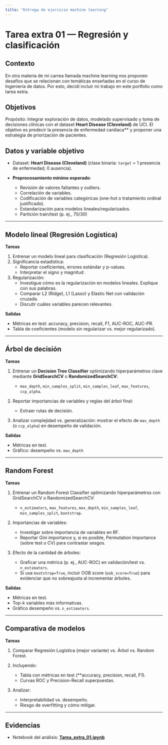```yaml
---
title: "Entrega de ejercicio machine learning"
---
```


# Tarea extra 01 — Regresión y clasificación 

## Contexto
En otra materia de mi carrea llamada machine learning nos proponen desafíos que se relacionan con temáticas enseñadas en el curso de Ingeniería de datos. Por esto, decidí incluir mi trabajo en este portfolio como tarea extra.

## Objetivos

Propósito: Integrar exploración de datos, modelado supervisado y toma de decisiones clínicas con el dataset **Heart Disease (Cleveland)** de UCI.
El objetivo es predecir la presencia de enfermedad cardíaca** y proponer una estrategia de priorización de pacientes.

## Datos y variable objetivo

- Dataset: **Heart Disease (Cleveland)** (clase binaria: `target` = 1 presencia de enfermedad; 0 ausencia).
  
- **Preprocesamiento mínimo esperado**:
  * Revisión de valores faltantes y outliers.
  * Correlación de variables.
  * Codificación de variables categóricas (one-hot o tratamiento ordinal justificado).
  * Estandarización para modelos lineales/regularizados.
  * Partición train/test (p. ej., 70/30) 

---

## Modelo lineal (Regresión Logística)

**Tareas**

1. Entrenar un modelo lineal para clasificación (Regresión Logística).
2. Significancia estadística:
   - Reportar coeficientes, errores estándar y p-values.
   - Interpretar el signo y magnitud .
3. Regularización:
   - Investigue cómo es la regularización en modelos lineales. Explique con sus palabras.
   - Comparar L2 (Ridge), L1 (Lasso) y Elastic Net con validación cruzada.
   - Discutir cuáles variables parecen relevantes.

**Salidas**

- Métricas en test: accuracy, precision, recall, F1, AUC-ROC, AUC-PR.
- Tabla de coeficientes (modelo sin regularizar vs. mejor regularizado).

---

## Árbol de decisión

**Tareas**

1. Entrenar un **Decision Tree Classifier** optimizando hiperparámetros clave mediante **GridSearchCV** o **RandomizedSearchCV**:
   - `max_depth`, `min_samples_split`, `min_samples_leaf`, `max_features`, `ccp_alpha`.
  
2. Reportar importancias de variables y reglas del árbol final:
   - Extraer rutas de decisión.
  
3. Analizar complejidad vs. generalización: mostrar el efecto de `max_depth` (o `ccp_alpha`) en desempeño de validación.

**Salidas**

- Métricas en test.
- Gráfico: desempeño vs. `max_depth`

---

## Random Forest

**Tareas**

1. Entrenar un Random Forest Classifier optimizando hiperparámetros con GridSearchCV o RandomizedSearchCV:
   - `n_estimators`, `max_features`, `max_depth`, `min_samples_leaf`, `min_samples_split`, `bootstrap`.
  
2. Importancias de variables:
   - Investigar sobre importancia de variables en RF.
   - Reportar Gini importance y, si es posible, Permutation Importance (sobre test o CV) para contrastar sesgos.
  
3. Efecto de la cantidad de árboles:
   - Graficar una métrica (p. ej., AUC-ROC) en validación/test vs. `n_estimators`.
   - Si usa `bootstrap=True`, incluir OOB score (`oob_score=True`) para evidenciar que no sobreajusta al incrementar árboles.

**Salidas**

- Métricas en test.
- Top-k variables más informativas.
- Gráfico desempeño vs. `n_estimators`.

---

## Comparativa de modelos

**Tareas**

1. Comparar Regresión Logística (mejor variante) vs. Árbol vs. Random Forest.

2. Incluyendo:
   - Tabla con métricas en test (**accuracy, precision, recall, F1).
   - Curvas ROC y Precision-Recall superpuestas.
  
3. Analizar:
   - Interpretabilidad vs. desempeño.
   - Riesgo de overfitting y cómo mitigar.

---


## Evidencias

* Notebook del análisis: **[Tarea_extra_01.ipynb](tarea_extra_uno.ipynb)**




